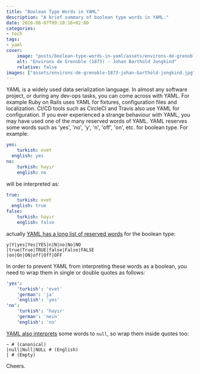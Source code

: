 ```yaml
---
title: "Boolean Type Words in YAML"
description: "A brief summary of boolean type words in YAML."
date: 2016-06-07T09:10:16+02:00
categories:
- tech
tags:
- yaml
cover:
    image: "posts/boolean-type-words-in-yaml/assets/environs-de-grenoble-1873-johan-barthold-jongkind.jpg"
    alt: "Environs de Grenoble (1873) - Johan Barthold Jongkind"
    relative: false
images: ["assets/environs-de-grenoble-1873-johan-barthold-jongkind.jpg"]
---
```


YAML is a widely used data serialization language. In almost any software
project, or during any dev-ops tasks, you can come across with YAML.
For example Ruby on Rails uses YAML for fixtures, configuration files and
localization. CI/CD tools such as CircleCI and Travis also use YAML for
configuration. If you ever experienced a strange behaviour with YAML, you may
have used one of the many reserved words of YAML. YAML reserves some words
such as 'yes', 'no', 'y', 'n', 'off', 'on', etc. for boolean type. For example:

```yaml
yes:
	turkish: evet
  english: yes
no:
	turkish: hayır
	english: no
```

will be interpreted as:

```yaml
true:
	turkish: evet
  english: true
false:
	turkish: hayır
	english: false
```

actually [YAML has a long list of reserved words](http://yaml.org/type/bool.html)
for the boolean type:

```
y|Y|yes|Yes|YES|n|N|no|No|NO
|true|True|TRUE|false|False|FALSE
|on|On|ON|off|Off|OFF
```

In order to prevent YAML from interpreting these words as a boolean, you need to
wrap them in single or double quotes as follows:

```yaml
'yes':
	'turkish': 'evet'
    'german': 'ja'
    'english': 'yes'
'no':
	'turkish': 'hayır'
    'german': 'nein'
	'english': 'no'
```

[YAML also interprets](http://yaml.org/type/null.html) some words to `null`, so
wrap them inside quotes too:

```
~ # (canonical)
|null|Null|NULL # (English)
| # (Empty)
```

Cheers.
